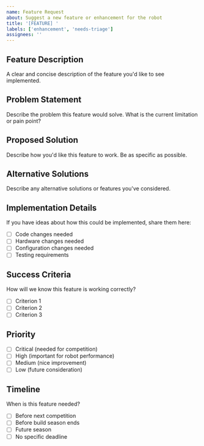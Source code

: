 ```yaml
---
name: Feature Request
about: Suggest a new feature or enhancement for the robot
title: '[FEATURE] '
labels: ['enhancement', 'needs-triage']
assignees: ''
---
```


## Feature Description
A clear and concise description of the feature you'd like to see implemented.

## Problem Statement
Describe the problem this feature would solve. What is the current limitation or pain point?

## Proposed Solution
Describe how you'd like this feature to work. Be as specific as possible.

## Alternative Solutions
Describe any alternative solutions or features you've considered.

## Implementation Details
If you have ideas about how this could be implemented, share them here:
- [ ] Code changes needed
- [ ] Hardware changes needed
- [ ] Configuration changes needed
- [ ] Testing requirements

## Success Criteria
How will we know this feature is working correctly?
- [ ] Criterion 1
- [ ] Criterion 2
- [ ] Criterion 3

## Priority
- [ ] Critical (needed for competition)
- [ ] High (important for robot performance)
- [ ] Medium (nice improvement)
- [ ] Low (future consideration)

## Timeline
When is this feature needed?
- [ ] Before next competition
- [ ] Before build season ends
- [ ] Future season
- [ ] No specific deadline